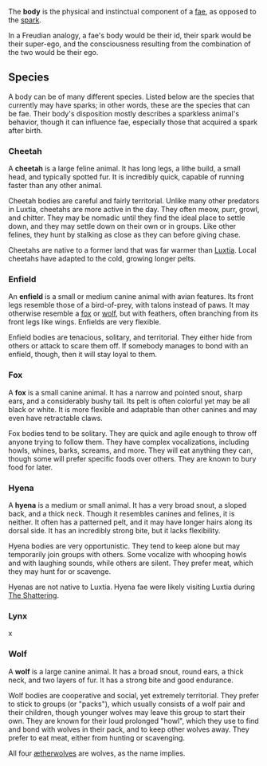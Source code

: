 The **body** is the physical and instinctual component of a [fae](<./Fae.md>), as opposed to the [spark](<./Spark.md>).

In a Freudian analogy, a fae's body would be their id, their spark would be their super-ego, and the consciousness resulting from the combination of the two would be their ego.

## Species
A body can be of many different species. Listed below are the species that currently may have sparks; in other words, these are the species that can be fae. Their body's disposition mostly describes a sparkless animal's behavior, though it can influence fae, especially those that acquired a spark after birth.

### Cheetah
A **cheetah** is a large feline animal. It has long legs, a lithe build, a small head, and typically spotted fur. It is incredibly quick, capable of running faster than any other animal.

Cheetah bodies are careful and fairly territorial. Unlike many other predators in Luxtia, cheetahs are more active in the day. They often meow, purr, growl, and chitter. They may be nomadic until they find the ideal place to settle down, and they may settle down on their own or in groups. Like other felines, they hunt by stalking as close as they can before giving chase.

Cheetahs are native to a former land that was far warmer than [Luxtia](<../Locations/Luxtia.md>). Local cheetahs have adapted to the cold, growing longer pelts.

### Enfield
An **enfield** is a small or medium canine animal with avian features. Its front legs resemble those of a bird-of-prey, with talons instead of paws. It may otherwise resemble a [fox](<#Fox>) or [wolf](<#Wolf>), but with feathers, often branching from its front legs like wings. Enfields are very flexible.

Enfield bodies are tenacious, solitary, and territorial. They either hide from others or attack to scare them off. If somebody manages to bond with an enfield, though, then it will stay loyal to them.

### Fox
A **fox** is a small canine animal. It has a narrow and pointed snout, sharp ears, and a considerably bushy tail. Its pelt is often colorful yet may be all black or white. It is more flexible and adaptable than other canines and may even have retractable claws.

Fox bodies tend to be solitary. They are quick and agile enough to throw off anyone trying to follow them. They have complex vocalizations, including howls, whines, barks, screams, and more. They will eat anything they can, though some will prefer specific foods over others. They are known to bury food for later.

### Hyena
A **hyena** is a medium or small animal. It has a very broad snout, a sloped back, and a thick neck. Though it resembles canines and felines, it is neither. It often has a patterned pelt, and it may have longer hairs along its dorsal side. It has an incredibly strong bite, but it lacks flexibility.

Hyena bodies are very opportunistic. They tend to keep alone but may temporarily join groups with others. Some vocalize with whooping howls and with laughing sounds, while others are silent. They prefer meat, which they may hunt for or scavenge.

Hyenas are not native to Luxtia. Hyena fae were likely visiting Luxtia during [The Shattering](<../Events/The Shattering.md>).

### Lynx
x

### Wolf
A **wolf** is a large canine animal. It has a broad snout, round ears, a thick neck, and two layers of fur. It has a strong bite and good endurance.

Wolf bodies are cooperative and social, yet extremely territorial. They prefer to stick to groups (or "packs"), which usually consists of a wolf pair and their children, though younger wolves may leave this group to start their own. They are known for their loud prolonged "howl", which they use to find and bond with wolves in their pack, and to keep other wolves away. They prefer to eat meat, either from hunting or scavenging.

All four [ætherwolves](<./Ætherwolf.md>) are wolves, as the name implies.